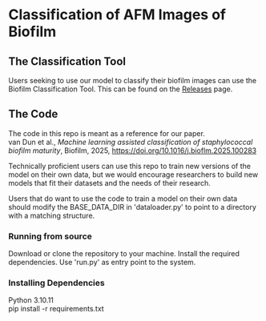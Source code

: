 # Classification of AFM Images of Biofilm

## The Classification Tool
Users seeking to use our model to classify their biofilm images can use the
Biofilm Classification Tool. This can be found on the [Releases](https://github.com/Ram9bo/image-classification/releases) page. 

## The Code
The code in this repo is meant as a reference for our paper. <br>
van Dun et al., _Machine learning assisted classification of staphylococcal biofilm maturity_, Biofilm,
2025, https://doi.org/10.1016/j.bioflm.2025.100283

Technically proficient users can use this repo
to train new versions of the model on their own data, but we would encourage researchers to build new models
that fit their datasets and the needs of their research.

Users that do want to use the code to train a model on their own data should modify the BASE_DATA_DIR
in 'dataloader.py' to point to a directory with a matching structure.

### Running from source
Download or clone the repository to your machine. Install the required dependencies. Use 'run.py' as entry point
to the system.

### Installing Dependencies
Python 3.10.11 \
pip install -r requirements.txt
